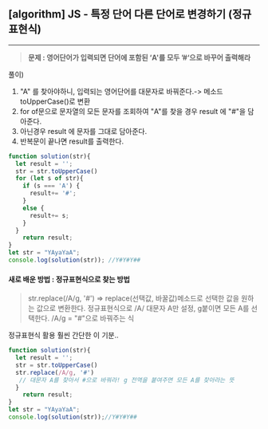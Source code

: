 ## [algorithm] JS - 특정 단어 다른 단어로 변경하기  (정규표현식)

---



>**문제 :   영어단어가 입력되면  단어에 포함된 ‘A'를 모두 ’#‘으로 바꾸어 출력해라**

풀이) 

1. "A" 를 찾아야하니, 입력되는 영어단어를 대문자로 바꿔준다.-> 메소드 toUpperCase()로 변환  
2. for of문으로 문자열의 모든 문자를 조회하여 "A"를 찾을 경우 result 에 "#"을 담아준다. 
3. 아닌경우 result 에 문자를 그대로 담아준다.
4. 반복문이 끝나면 result를 출력한다.


```js
function solution(str){
  let result = '';
  str = str.toUpperCase()
  for (let s of str){
    if (s === 'A') {
      result+= '#';
    }
    else { 
      result+= s;
    }
  }
    return result;
}
let str = "YAyaYaA";            
console.log(solution(str)); //Y#Y#Y##
```
####  새로 배운 방법 : 정규표현식으로 찾는 방법 
>str.replace(/A/g, '#')  => replace(선택값,  바꿀값)메소드로 선택한 값을 원하는 값으로 변환한다.
>정규표현식으로 /A/ 대문자 A만 설정, g붙이면 모든 A를 선택한다.  /A/g   = "#"으로 바꿔주는 식


정규표현식 활용 훨씬 간단한 이 기분..
```js
function solution(str){
  let result = '';
  str = str.toUpperCase()
  str.replace(/A/g, '#') 
   // 대문자 A를 찾아서 #으로 바꿔라! g 전역을 붙여주면 모든 A를 찾아라는 뜻
  }
    return result; 
}
let str = "YAyaYaA";            
console.log(solution(str));//Y#Y#Y##
```